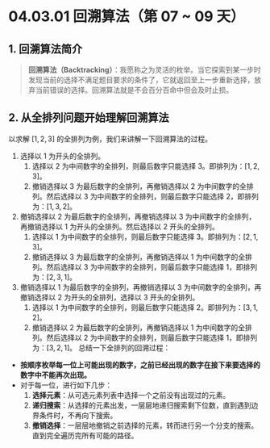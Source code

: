 # 04.03.01 回溯算法（第 07 ~ 09 天）

## 1. 回溯算法简介

> **回溯算法（Backtracking）**：我愿称之为灵活的枚举。当它探索到某一步时发现当前的选择不满足题目要求的条件了，它就返回至上一步重新选择，放弃当前错误的选择。回溯算法就是不会百分百命中但会及时止损。
## 2. 从全排列问题开始理解回溯算法

以求解 $[1, 2, 3]$ 的全排列为例，我们来讲解一下回溯算法的过程。

1. 选择以 $1$ 为开头的全排列。
   1. 选择以 $2$ 为中间数字的全排列，则最后数字只能选择 $3$。即排列为：$[1, 2, 3]$。
   2. 撤销选择以 $3$ 为最后数字的全排列，再撤销选择以 $2$ 为中间数字的全排列。然后选择以 $3$ 为中间数字的全排列，则最后数字只能选择 $2$，即排列为：$[1, 3, 2]$。
2. 撤销选择以 $2$ 为最后数字的全排列，再撤销选择以 $3$ 为中间数字的全排列，再撤销选择以 $1$ 为开头的全排列。然后选择以 $2$ 开头的全排列。
   1. 选择以 $1$ 为中间数字的全排列，则最后数字只能选择 $3$。即排列为：$[2, 1, 3]$。
   2. 撤销选择以 $3$ 为最后数字的全排列，再撤销选择以 $1$ 为中间数字的全排列。然后选择以 $3$ 为中间数字的全排列，则最后数字只能选择 $1$，即排列为：$[2, 3, 1]$。
3. 撤销选择以 $1$ 为最后数字的全排列，再撤销选择以 $3$ 为中间数字的全排列，再撤销选择以 $2$ 为开头的全排列，选择以 $3$ 开头的全排列。
   1. 选择以 $1$ 为中间数字的全排列，则最后数字只能选择 $2$。即排列为：$[3, 1, 2]$。
   2. 撤销选择以 $2$ 为最后数字的全排列，再撤销选择以 $1$ 为中间数字的全排列。然后选择以 $2$ 为中间数字的全排列，则最后数字只能选择 $1$，即排列为：$[3, 2, 1]$。
总结一下全排列的回溯过程：

- **按顺序枚举每一位上可能出现的数字，之前已经出现的数字在接下来要选择的数字中不能再次出现。** 
- 对于每一位，进行如下几步：
  1. **选择元素**：从可选元素列表中选择一个之前没有出现过的元素。
  2. **递归搜索**：从选择的元素出发，一层层地递归搜索剩下位数，直到遇到边界条件时，不再向下搜索。
  3. **撤销选择**：一层层地撤销之前选择的元素，转而进行另一个分支的搜索。直到完全遍历完所有可能的路径。

